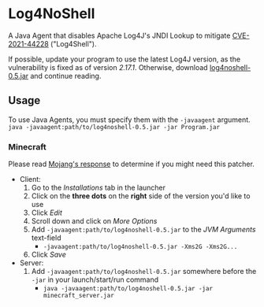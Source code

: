 # Log4NoShell
A Java Agent that disables Apache Log4J's JNDI Lookup to mitigate [CVE-2021-44228](https://nvd.nist.gov/vuln/detail/CVE-2021-44228) ("Log4Shell").

If possible, update your program to use the latest Log4J version, as the vulnerability is fixed as of version *2.17.1*.
Otherwise, download [log4noshell-0.5.jar](log4noshell-0.5.jar) and continue reading.

## Usage
To use Java Agents, you must specify them with the `-javaagent` argument. \
`java -javaagent:path/to/log4noshell-0.5.jar -jar Program.jar`

### **Minecraft**
Please read [Mojang's response](https://www.minecraft.net/en-us/article/important-message--security-vulnerability-java-edition)
to determine if you might need this patcher.

- Client:
    1. Go to the *Installations* tab in the launcher
    2. Click on the **three dots** on the **right** side of the version you'd like to use
    3. Click *Edit*
    4. Scroll down and click on *More Options*
    5. Add `-javaagent:path/to/log4noshell-0.5.jar` to the *JVM Arguments* text-field
        - `-javaagent:path/to/log4noshell-0.5.jar -Xms2G -Xms2G...`
    6. Click *Save*
- Server:
    1. Add `-javaagent:path/to/log4noshell-0.5.jar` somewhere before the `-jar` in your launch/start/run command
       - `java -javaagent:path/to/log4noshell-0.5.jar -jar minecraft_server.jar`